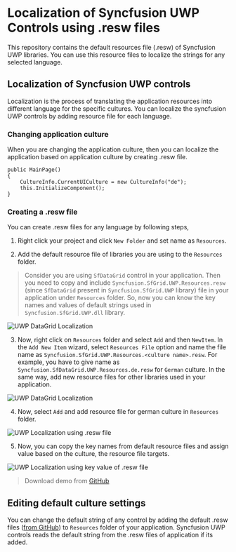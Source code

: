 # Localization of Syncfusion UWP Controls using .resw files    

This repository contains the default resources file (.resw) of Syncfusion UWP libraries. You can use this resource files to localize the strings for any selected language.

## Localization of Syncfusion UWP controls

Localization is the process of translating the application resources into different language for the specific cultures. You can localize the syncfusion UWP controls by adding resource file for each language.

### Changing application culture

When you are changing the application culture, then you can localize the application based on application culture by creating .resw file.

```
public MainPage()
{
    CultureInfo.CurrentUICulture = new CultureInfo("de");
    this.InitializeComponent();
}
```

### Creating a .resw file

You can create .resw files for any language by following steps,

1) Right click your project and click `New Folder` and set name as `Resources`.

2) Add the default resource file of libraries you are using to the `Resources` folder.

> Consider you are using `SfDataGrid` control in your application. Then you need to copy and include `Syncfusion.SfGrid.UWP.Resources.resw` (since `SfDataGrid` present in `Syncfusion.SfGrid.UWP` library) file in your application under `Resources` folder. So, now you can know the key names and values of default strings used in `Syncfusion.SfGrid.UWP.dll` library. 

![UWP DataGrid Localization](https://help.syncfusion.com/uwp/Localization_images/uwp-default-resw-file.png)

3) Now, right click on `Resources` folder and select `Add` and then `NewItem`. In the `Add New Item` wizard, select `Resources File` option and name the file name as `Syncfusion.SfGrid.UWP.Resources.<culture name>.resw`. For example, you have to give name as `Syncfusion.SfDataGrid.UWP.Resources.de.resw` for `German` culture. In the same way, add new resource files for other libraries used in your application.

![UWP DataGrid Localization](https://help.syncfusion.com/uwp/Localization_images/uwp-adding-resource-file.png)

4) Now, select `Add` and add resource file for german culture in `Resources` folder.

![UWP Localization using .resw file](https://help.syncfusion.com/uwp/Localization_images/uwp-resw-file-to-localize.png)

5) Now, you can copy the key names from default resource files and assign value based on the culture, the resource file targets.

![UWP Localization using key value of .resw file](https://help.syncfusion.com/uwp/Localization_images/uwp-localized-resw-file.png)

> Download demo from [GitHub](https://github.com/SyncfusionExamples/uwp-datagrid-localization)

## Editing default culture settings

You can change the default string of any control by adding the default .resw files ([from GitHub](https://github.com/syncfusion/uwp-controls-localization-resource-files)) to `Resources` folder of your application. Syncfusion UWP controls reads the default string from the .resw files of application if its added. 